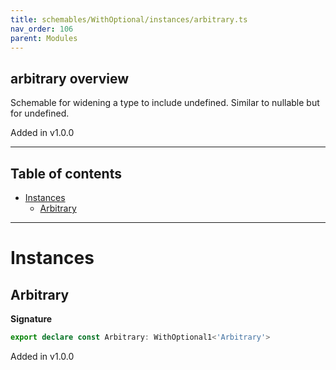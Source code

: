 ```yaml
---
title: schemables/WithOptional/instances/arbitrary.ts
nav_order: 106
parent: Modules
---
```


## arbitrary overview

Schemable for widening a type to include undefined. Similar to nullable but for undefined.

Added in v1.0.0

---

<h2 class="text-delta">Table of contents</h2>

- [Instances](#instances)
  - [Arbitrary](#arbitrary)

---

# Instances

## Arbitrary

**Signature**

```ts
export declare const Arbitrary: WithOptional1<'Arbitrary'>
```

Added in v1.0.0
